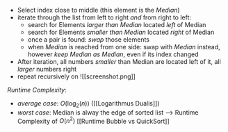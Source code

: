 - Select index close to middle (this element is the _Median_)
- iterate through the list from left to right _and_ from right to left:
	- search for Elements _larger than Median_ located _left_ of Median
	- search for Elements _smaller than Median_ located _right_ of Median
	- once a pair is found: _swap_ those elements
	- when _Median_ is reached from one side: swap with _Median_ instead, however _keep Median as Median_, even if its index changed
- After iteration, all numbers _smaller_ than Median are located left of it, all _larger_ numbers right
- repeat recursively on 
![[screenshot.png]]

_Runtime Complexity_: 
- _average case_: $O(\log_{2}(n))$ ([[Logarithmus Dualis]])
- _worst case_: Median is alway the edge of sorted list --> Runtime Complexity of $O(n^{2})$ [[Runtime Bubble vs QuickSort]]


